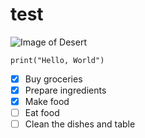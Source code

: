 # test
![Image of Desert](https://github.com/Exp-Communicate-Using-Markdown-Cohort-1/series-communicate-using-markdown-MoAbbasid/assets/109457597/73368790-8319-472a-9a41-27fbaabd24f2)

```
print("Hello, World")
```
- [x] Buy groceries
- [x] Prepare ingredients
- [x] Make food
- [ ] Eat food
- [ ] Clean the dishes and table 
